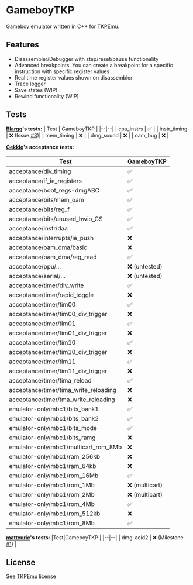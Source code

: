 # GameboyTKP
Gameboy emulator written in C++ for [TKPEmu](https://github.com/OFFTKP/TKPEmu).
## Features

 - Disassembler/Debugger with step/reset/pause functionality
 - Advanced breakpoints. You can create a breakpoint for a specific instruction with specific register values
 - Real time register values shown on disassembler
 - Trace logger
 - Save states (WIP)
 - Rewind functionality (WIP)
## Tests

**[Blargg](https://github.com/gblargg)'s tests:**
| Test | GameboyTKP  |
|--|--|
| cpu_instrs | ✅ |
| instr_timing | ❌ (Issue [#3](https://github.com/OFFTKP/TKPEmu/issues/3))|
| mem_timing | ❌ |
| dmg_sound | ❌ |
| oam_bug | ❌ |

**[Gekkio](https://github.com/Gekkio)'s acceptance tests:**

|Test| GameboyTKP |
|--|--|
| acceptance/div_timing | ✅ |
| acceptance/if_ie_registers | ✅ |
| acceptance/boot_regs-dmgABC | ✅ |
| acceptance/bits/mem_oam | ✅ |
| acceptance/bits/reg_f | ✅ |
| acceptance/bits/unused_hwio_GS | ✅ |
| acceptance/instr/daa | ✅ |
| acceptance/interrupts/ie_push | ❌ |
| acceptance/oam_dma/basic | ❌ |
| acceptance/oam_dma/reg_read | ✅ |
| acceptance/ppu/... | ❌ (untested)|
| acceptance/serial/... | ❌ (untested)|
| acceptance/timer/div_write | ✅ |
| acceptance/timer/rapid_toggle | ❌ |
| acceptance/timer/tim00 | ✅ |
| acceptance/timer/tim00_div_trigger | ❌ |
| acceptance/timer/tim01 | ✅ |
| acceptance/timer/tim01_div_trigger | ❌ |
| acceptance/timer/tim10 | ✅ |
| acceptance/timer/tim10_div_trigger | ❌ |
| acceptance/timer/tim11 | ✅ |
| acceptance/timer/tim11_div_trigger | ❌ |
| acceptance/timer/tima_reload | ✅ |
| acceptance/timer/tima_write_reloading | ❌ |
| acceptance/timer/tma_write_reloading | ❌ |
| emulator-only/mbc1/bits_bank1 | ✅ | 
| emulator-only/mbc1/bits_bank2 | ✅ | 
| emulator-only/mbc1/bits_mode | ✅ | 
| emulator-only/mbc1/bits_ramg | ❌ | 
| emulator-only/mbc1/multicart_rom_8Mb | ❌ | 
| emulator-only/mbc1/ram_256kb | ❌ | 
| emulator-only/mbc1/ram_64kb | ❌ | 
| emulator-only/mbc1/rom_16Mb | ✅ | 
| emulator-only/mbc1/rom_1Mb | ❌ (multicart) | 
| emulator-only/mbc1/rom_2Mb | ❌ (multicart) | 
| emulator-only/mbc1/rom_4Mb | ✅ | 
| emulator-only/mbc1/rom_512kb | ❌ |
| emulator-only/mbc1/rom_8Mb | ✅ | 

**[mattcurie](https://github.com/mattcurrie)'s tests:**
|Test|GameboyTKP  |
|--|--|
| dmg-acid2 | ❌ (Milestone [#1](https://github.com/OFFTKP/TKPEmu/milestone/1)) |

## License
See [TKPEmu](https://github.com/OFFTKP/TKPEmu) license
